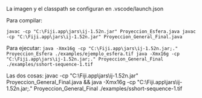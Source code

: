 La imagen y el classpath se configuran en .vscode/launch.json

Para compilar:

`
javac -cp "C:\Fiji.app\jars\ij-1.52n.jar" Proyeccion_Esfera.java
javac -cp "C:\Fiji.app\jars\ij-1.52n.jar" Proyeccion_General_Final.java
`

Para ejecutar:
`
java -Xmx16g -cp "C:\Fiji.app\jars\ij-1.52n.jar;." Proyeccion_Esfera ./examples/ejemplo_esfera.tif
java -Xmx16g -cp "C:\Fiji.app\jars\ij-1.52n.jar;." Proyeccion_General_Final ./examples/sshort-sequence-1.tif
`

Las dos cosas:
javac -cp "C:\Fiji.app\jars\ij-1.52n.jar" Proyeccion_General_Final.java && java -Xmx16g -cp "C:\Fiji.app\jars\ij-1.52n.jar;." Proyeccion_General_Final ./examples/sshort-sequence-1.tif
